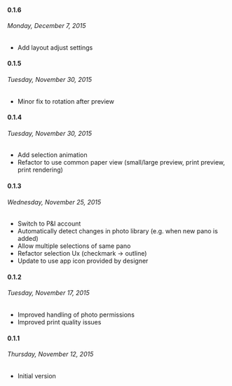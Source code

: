 #### 0.1.6
###### Monday, December 7, 2015

- Add layout adjust settings

#### 0.1.5
###### Tuesday, November 30, 2015

- Minor fix to rotation after preview 

#### 0.1.4
###### Tuesday, November 30, 2015

- Add selection animation
- Refactor to use common paper view (small/large preview, print preview, print rendering)

#### 0.1.3
###### Wednesday, November 25, 2015

- Switch to P&I account
- Automatically detect changes in photo library (e.g. when new pano is added)
- Allow multiple selections of same pano
- Refactor selection Ux (checkmark -> outline)
- Update to use app icon provided by designer

#### 0.1.2
###### Tuesday, November 17, 2015

- Improved handling of photo permissions
- Improved print quality issues

#### 0.1.1
###### Thursday, November 12, 2015

- Initial version